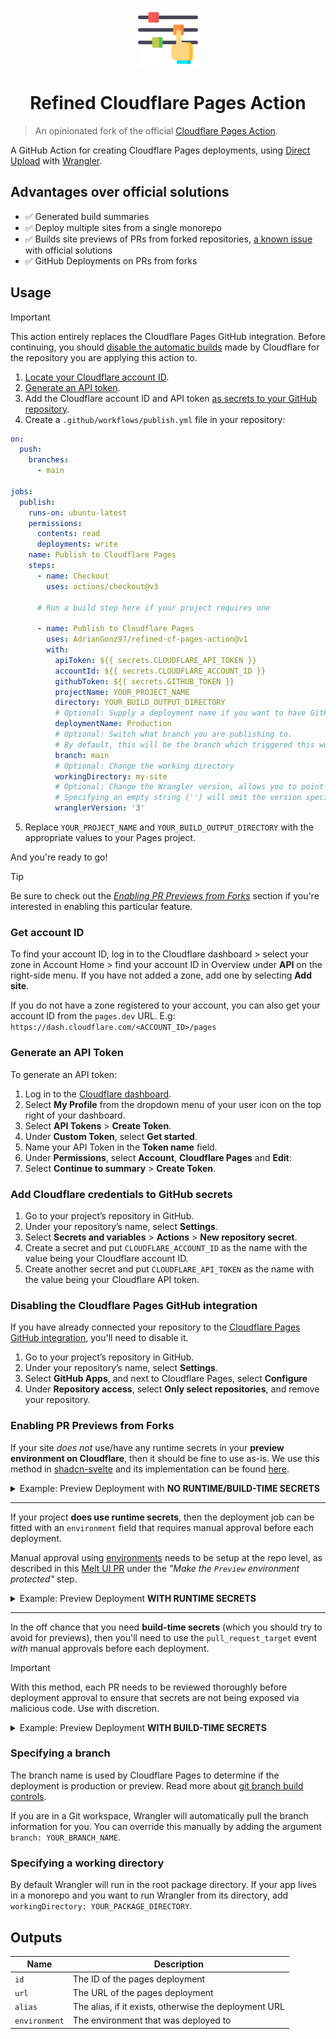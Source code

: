 <p align="center">
 <img align="center" src="https://raw.githubusercontent.com/AdrianGonz97/cf-pages-action/main/.github/assets/icon.png" height="96" />
 <h1 align="center">Refined Cloudflare Pages Action</h1>
</p>

> An opinionated fork of the official [Cloudflare Pages Action](https://github.com/cloudflare/pages-action).

A GitHub Action for creating Cloudflare Pages deployments, using [Direct Upload](https://developers.cloudflare.com/pages/platform/direct-upload/) with [Wrangler](https://developers.cloudflare.com/pages/platform/direct-upload/#wrangler-cli).

## Advantages over official solutions

- ✅ Generated build summaries
- ✅ Deploy multiple sites from a single monorepo
- ✅ Builds site previews of PRs from forked repositories, [a known issue](https://developers.cloudflare.com/pages/platform/known-issues/#builds-and-deployment) with official solutions
- ✅ GitHub Deployments on PRs from forks

## Usage

> [!IMPORTANT]
> This action entirely replaces the Cloudflare Pages GitHub integration. Before continuing, you should [disable the automatic builds](#disabling-the-cloudflare-pages-github-integration) made by Cloudflare for the repository you are applying this action to.

1. [Locate your Cloudflare account ID](#get-account-id).
2. [Generate an API token](#generate-an-api-token).
3. Add the Cloudflare account ID and API token [as secrets to your GitHub repository](#add-cloudflare-credentials-to-github-secrets).
4. Create a `.github/workflows/publish.yml` file in your repository:

```yml
on:
  push:
    branches:
      - main

jobs:
  publish:
    runs-on: ubuntu-latest
    permissions:
      contents: read
      deployments: write
    name: Publish to Cloudflare Pages
    steps:
      - name: Checkout
        uses: actions/checkout@v3

      # Run a build step here if your project requires one

      - name: Publish to Cloudflare Pages
        uses: AdrianGonz97/refined-cf-pages-action@v1
        with:
          apiToken: ${{ secrets.CLOUDFLARE_API_TOKEN }}
          accountId: ${{ secrets.CLOUDFLARE_ACCOUNT_ID }}
          githubToken: ${{ secrets.GITHUB_TOKEN }}
          projectName: YOUR_PROJECT_NAME
          directory: YOUR_BUILD_OUTPUT_DIRECTORY
          # Optional: Supply a deployment name if you want to have GitHub Deployments triggered
          deploymentName: Production
          # Optional: Switch what branch you are publishing to.
          # By default, this will be the branch which triggered this workflow
          branch: main
          # Optional: Change the working directory
          workingDirectory: my-site
          # Optional: Change the Wrangler version, allows you to point to a specific version or a tag such as `beta`
          # Specifying an empty string ('') will omit the version specifier.
          wranglerVersion: '3'
```

5. Replace `YOUR_PROJECT_NAME` and `YOUR_BUILD_OUTPUT_DIRECTORY` with the appropriate values to your Pages project.

And you're ready to go!

> [!TIP]
> Be sure to check out the [_Enabling PR Previews from Forks_](#enabling-pr-previews-from-forks) section if you're interested in enabling this particular feature.

### Get account ID

To find your account ID, log in to the Cloudflare dashboard > select your zone in Account Home > find your account ID in Overview under **API** on the right-side menu. If you have not added a zone, add one by selecting **Add site**.

If you do not have a zone registered to your account, you can also get your account ID from the `pages.dev` URL. E.g: `https://dash.cloudflare.com/<ACCOUNT_ID>/pages`

### Generate an API Token

To generate an API token:

1. Log in to the [Cloudflare dashboard](https://dash.cloudflare.com).
1. Select **My Profile** from the dropdown menu of your user icon on the top right of your dashboard.
1. Select **API Tokens** > **Create Token**.
1. Under **Custom Token**, select **Get started**.
1. Name your API Token in the **Token name** field.
1. Under **Permissions**, select **Account**, **Cloudflare Pages** and **Edit**:
1. Select **Continue to summary** > **Create Token**.

### Add Cloudflare credentials to GitHub secrets

1. Go to your project’s repository in GitHub.
1. Under your repository’s name, select **Settings**.
1. Select **Secrets and variables** > **Actions** > **New repository secret**.
1. Create a secret and put `CLOUDFLARE_ACCOUNT_ID` as the name with the value being your Cloudflare account ID.
1. Create another secret and put `CLOUDFLARE_API_TOKEN` as the name with the value being your Cloudflare API token.

### Disabling the Cloudflare Pages GitHub integration

If you have already connected your repository to the [Cloudflare Pages GitHub integration](https://developers.cloudflare.com/pages/configuration/git-integration/), you'll need to disable it.

1. Go to your project’s repository in GitHub.
1. Under your repository’s name, select **Settings**.
1. Select **GitHub Apps**, and next to Cloudflare Pages, select **Configure**
1. Under **Repository access**, select **Only select repositories**, and remove your repository.

### Enabling PR Previews from Forks

If your site _does not_ use/have any runtime secrets in your **preview environment on Cloudflare**, then it should be fine to use as-is. We use this method in [shadcn-svelte](https://github.com/huntabyte/shadcn-svelte) and its implementation can be found [here](https://github.com/huntabyte/shadcn-svelte/blob/main/.github/workflows).

<details><summary>Example: Preview Deployment with <b>NO RUNTIME/BUILD-TIME SECRETS</b></summary>
<p>

First we'll build the project in an unprivileged environment where secrets are not exposed. This allows use to safely run untrusted code:

```yaml
# build-preview.yml
name: Build Preview Deployment

on:
  pull_request:
    types: [opened, synchronize]

jobs:
  build-preview:
    runs-on: ubuntu-latest
    name: Build Preview Site and Upload Build Artifact
    steps:
      - name: Checkout
        uses: actions/checkout@v4

      # Run your install/build steps here
      # ...

      # Build example
      - name: Build site
        run: pnpm build
        env:
          # if you need environment variables that are _NOT secrets_, apply them here during build
          # using GH Action variables
          SOME_ENV_VAR: ${{ vars.SOME_ENV_VAR }}

      # Uploads the build directory as a workflow artifact
      - name: Upload build artifact
        uses: actions/upload-artifact@v4
        with:
          name: preview-build
          path: YOUR_BUILD_OUTPUT_DIRECTORY
```

Then we'll deploy the project to Cloudflare in a privileged environment where we can safely use secrets (i.e. your cloudflare credentials):

```yaml
# deploy-preview.yml
name: Upload Preview Deployment
on:
  workflow_run:
    workflows: ['Build Preview Deployment']
    types:
      - completed

permissions:
  actions: read
  deployments: write
  contents: read
  pull-requests: write

jobs:
  deploy-preview:
    runs-on: ubuntu-latest
    if: ${{ github.event.workflow_run.conclusion == 'success' }}
    name: Deploy Preview to Cloudflare Pages
    steps:
      # Downloads the build directory from the previous workflow
      - name: Download build artifact
        uses: actions/download-artifact@v4
        id: preview-build-artifact
        with:
          name: preview-build
          path: build
          github-token: ${{ secrets.GITHUB_TOKEN }}
          run-id: ${{ github.event.workflow_run.id }}

      - name: Deploy to Cloudflare Pages
        uses: AdrianGonz97/refined-cf-pages-action@v1
        with:
          apiToken: ${{ secrets.CLOUDFLARE_API_TOKEN }}
          accountId: ${{ secrets.CLOUDFLARE_ACCOUNT_ID }}
          githubToken: ${{ secrets.GITHUB_TOKEN }}
          projectName: YOUR_PROJECT_NAME
          deploymentName: Preview
          directory: ${{ steps.preview-build-artifact.outputs.download-path }}
```

</p>
</details>

---

If your project **does use runtime secrets**, then the deployment job can be fitted with an `environment` field that requires manual approval before each deployment.

Manual approval using [environments](https://docs.github.com/en/actions/deployment/targeting-different-environments/using-environments-for-deployment) needs to be setup at the repo level, as described in this [Melt UI PR](https://github.com/melt-ui/melt-ui/pull/899) under the _"Make the `Preview` environment protected"_ step.

<details><summary>Example: Preview Deployment <b>WITH RUNTIME SECRETS</b></summary>
<p>

```yaml
# build-preview.yml
name: Build Preview Deployment

on:
  pull_request:
    types: [opened, synchronize]

jobs:
  build-preview:
    environment: Preview # The name of the environment that requires manual approval before each deployment
    runs-on: ubuntu-latest
    name: Build Preview Site and Upload Build Artifact
    steps:
      - name: Checkout
        uses: actions/checkout@v4

      # Run your install/build steps here
      # ...

      # Build example
      - name: Build site
        run: pnpm build
        env:
          # If you need environment variables that are **NOT secrets**,
          # apply them here during build using GH Action Variables
          SOME_ENV_VAR: ${{ vars.SOME_ENV_VAR }}

      # Uploads the build directory as a workflow artifact
      - name: Upload build artifact
        uses: actions/upload-artifact@v4
        with:
          name: preview-build
          path: YOUR_BUILD_OUTPUT_DIRECTORY
```

```yaml
# deploy-preview.yml
name: Upload Preview Deployment
on:
  workflow_run:
    workflows: ['Build Preview Deployment']
    types:
      - completed

permissions:
  actions: read
  deployments: write
  contents: read
  pull-requests: write

jobs:
  deploy-preview:
    runs-on: ubuntu-latest
    if: ${{ github.event.workflow_run.conclusion == 'success' }}
    name: Deploy Preview to Cloudflare Pages
    steps:
      # Downloads the build directory from the previous workflow
      - name: Download build artifact
        uses: actions/download-artifact@v4
        id: preview-build-artifact
        with:
          name: preview-build
          path: build
          github-token: ${{ secrets.GITHUB_TOKEN }}
          run-id: ${{ github.event.workflow_run.id }}

      - name: Deploy to Cloudflare Pages
        uses: AdrianGonz97/refined-cf-pages-action@v1
        with:
          apiToken: ${{ secrets.CLOUDFLARE_API_TOKEN }}
          accountId: ${{ secrets.CLOUDFLARE_ACCOUNT_ID }}
          githubToken: ${{ secrets.GITHUB_TOKEN }}
          projectName: YOUR_PROJECT_NAME
          deploymentName: Preview
          directory: ${{ steps.preview-build-artifact.outputs.download-path }}
```

</p>
</details>

---

In the off chance that you need **build-time secrets** (which you should try to avoid for previews), then you'll need to use the `pull_request_target` event _with_ manual approvals before each deployment.

> [!IMPORTANT]
> With this method, each PR needs to be reviewed thoroughly before deployment approval to ensure that secrets are not being exposed via malicious code. Use with discretion.

<details><summary>Example: Preview Deployment <b>WITH BUILD-TIME SECRETS</b></summary>
<p>

```yaml
name: Preview Deployment
on:
  pull_request_target:

jobs:
  deploy-preview:
    environment: Preview # The name of the environment that requires manual approval before each deployment
    runs-on: ubuntu-latest
    permissions:
      contents: read
      pull-requests: write
      deployments: write
    name: Deploy Preview to Cloudflare Pages
    steps:
      - uses: actions/checkout@v4
        with:
          ref: ${{ github.event.pull_request.head.ref }}
          repository: ${{ github.event.pull_request.head.repo.full_name }}

      # Run your install/build steps here
      # ...

      # Build example
      - name: Build site
        run: pnpm build
        env:
          SOME_SECRET: ${{ secrets.SOME_SECRET }} # Uses some secret during build

      - name: Deploy to Cloudflare Pages
        uses: AdrianGonz97/refined-cf-pages-action@v1
        with:
          apiToken: ${{ secrets.CLOUDFLARE_API_TOKEN }}
          accountId: ${{ secrets.CLOUDFLARE_ACCOUNT_ID }}
          githubToken: ${{ secrets.GITHUB_TOKEN }}
          projectName: YOUR_PROJECT_NAME
          directory: YOUR_BUILD_OUTPUT_DIRECTORY
          deploymentName: Preview
```

</p>
</details>

### Specifying a branch

The branch name is used by Cloudflare Pages to determine if the deployment is production or preview. Read more about
[git branch build controls](https://developers.cloudflare.com/pages/platform/branch-build-controls/#branch-build-controls).

If you are in a Git workspace, Wrangler will automatically pull the branch information for you. You can override this
manually by adding the argument `branch: YOUR_BRANCH_NAME`.

### Specifying a working directory

By default Wrangler will run in the root package directory. If your app lives in a monorepo and you want to run Wrangler from its directory, add `workingDirectory: YOUR_PACKAGE_DIRECTORY`.

## Outputs

| Name          | Description                                           |
| ------------- | ----------------------------------------------------- |
| `id`          | The ID of the pages deployment                        |
| `url`         | The URL of the pages deployment                       |
| `alias`       | The alias, if it exists, otherwise the deployment URL |
| `environment` | The environment that was deployed to                  |
